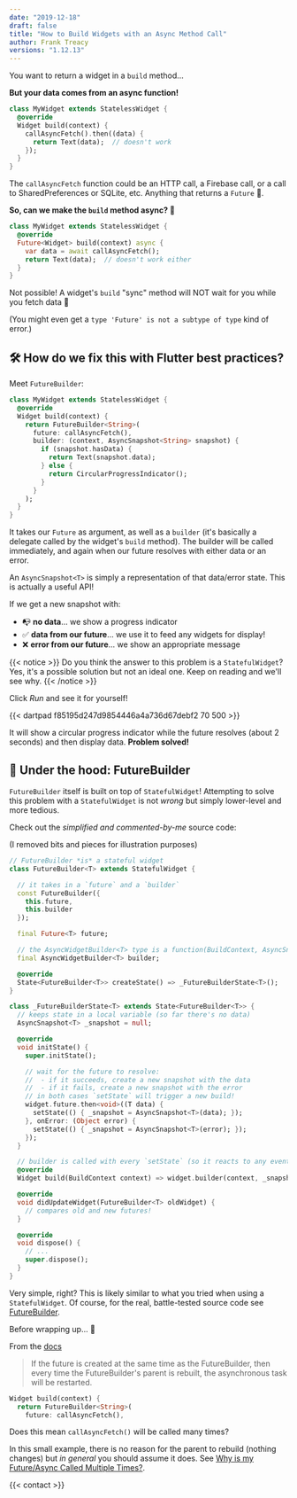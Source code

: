 ```yaml
---
date: "2019-12-18"
draft: false
title: "How to Build Widgets with an Async Method Call"
author: Frank Treacy
versions: "1.12.13"
---
```


You want to return a widget in a `build` method...

**But your data comes from an async function!**

```dart
class MyWidget extends StatelessWidget {
  @override
  Widget build(context) {
    callAsyncFetch().then((data) {
      return Text(data);  // doesn't work
    });
  }
}
```

The `callAsyncFetch` function could be an HTTP call, a Firebase call, or a call to SharedPreferences or SQLite, etc. Anything that returns a `Future` 🔮.

**So, can we make the `build` method async? 🤔**

```dart
class MyWidget extends StatelessWidget {
  @override
  Future<Widget> build(context) async {
    var data = await callAsyncFetch();
    return Text(data);  // doesn't work either
  }
}
```

Not possible! A widget's `build` "sync" method will NOT wait for you while you fetch data 🙁

(You might even get a `type 'Future' is not a subtype of type` kind of error.)

## 🛠 How do we fix this with Flutter best practices?

Meet `FutureBuilder`:

```dart
class MyWidget extends StatelessWidget {
  @override
  Widget build(context) {
    return FutureBuilder<String>(
      future: callAsyncFetch(),
      builder: (context, AsyncSnapshot<String> snapshot) {
        if (snapshot.hasData) {
          return Text(snapshot.data);
        } else {
          return CircularProgressIndicator();
        }
      }
    );
  }
}
```

It takes our `Future` as argument, as well as a `builder` (it's basically a delegate called by the widget's `build` method). The builder will be called immediately, and again when our future resolves with either data or an error.

An `AsyncSnapshot<T>` is simply a representation of that data/error state. This is actually a useful API!

If we get a new snapshot with:

- 📭 **no data**... we show a progress indicator
- ✅ **data from our future**... we use it to feed any widgets for display!
- ❌ **error from our future**... we show an appropriate message

{{< notice >}}
Do you think the answer to this problem is a `StatefulWidget`? Yes, it's a possible solution but not an ideal one. Keep on reading and we'll see why.
{{< /notice >}}

Click _Run_ and see it for yourself!

{{< dartpad f85195d247d9854446a4a736d67debf2 70 500 >}}

It will show a circular progress indicator while the future resolves (about 2 seconds) and then display data. **Problem solved!**

## 🎩 Under the hood: FutureBuilder

`FutureBuilder` itself is built on top of `StatefulWidget`! Attempting to solve this problem with a `StatefulWidget` is not _wrong_ but simply lower-level and more tedious.

Check out the _simplified and commented-by-me_ source code:

(I removed bits and pieces for illustration purposes)

```dart {hl_lines=[2 6 7 21 "31-35"]}
// FutureBuilder *is* a stateful widget
class FutureBuilder<T> extends StatefulWidget {

  // it takes in a `future` and a `builder`
  const FutureBuilder({
    this.future,
    this.builder
  });

  final Future<T> future;

  // the AsyncWidgetBuilder<T> type is a function(BuildContext, AsyncSnapshot<T>) which returns Widget
  final AsyncWidgetBuilder<T> builder;

  @override
  State<FutureBuilder<T>> createState() => _FutureBuilderState<T>();
}

class _FutureBuilderState<T> extends State<FutureBuilder<T>> {
  // keeps state in a local variable (so far there's no data)
  AsyncSnapshot<T> _snapshot = null;

  @override
  void initState() {
    super.initState();

    // wait for the future to resolve:
    //  - if it succeeds, create a new snapshot with the data
    //  - if it fails, create a new snapshot with the error
    // in both cases `setState` will trigger a new build!
    widget.future.then<void>((T data) {
      setState(() { _snapshot = AsyncSnapshot<T>(data); });
    }, onError: (Object error) {
      setState(() { _snapshot = AsyncSnapshot<T>(error); });
    });
  }

  // builder is called with every `setState` (so it reacts to any event from the `future`)
  @override
  Widget build(BuildContext context) => widget.builder(context, _snapshot);

  @override
  void didUpdateWidget(FutureBuilder<T> oldWidget) {
    // compares old and new futures!
  }

  @override
  void dispose() {
    // ...
    super.dispose();
  }
}
```

Very simple, right? This is likely similar to what you tried when using a `StatefulWidget`. Of course, for the real, battle-tested source code see [FutureBuilder](https://github.com/flutter/flutter/blob/27321ebbad/packages/flutter/lib/src/widgets/async.dart#L566).

Before wrapping up... 🎁

From the [docs](https://api.flutter.dev/flutter/widgets/FutureBuilder-class.html)

> If the future is created at the same time as the FutureBuilder, then every time the FutureBuilder's parent is rebuilt, the asynchronous task will be restarted.

```dart {hl_lines=[3]}
Widget build(context) {
  return FutureBuilder<String>(
    future: callAsyncFetch(),
```

Does this mean `callAsyncFetch()` will be called many times?

In this small example, there is no reason for the parent to rebuild (nothing changes) but _in general_ you should assume it does. See [Why is my Future/Async Called Multiple Times?](/articles/future-async-called-multiple-times).

{{< contact >}}